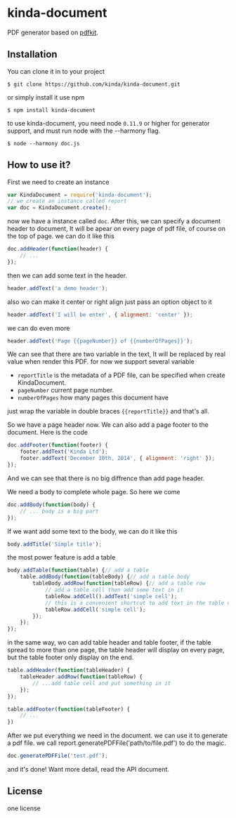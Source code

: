 # kinda-document

  PDF generator based on [pdfkit](https://github.com/pdfkit/pdfkit).

## Installation

  You can clone it in to your project

```
$ git clone https://github.com/kinda/kinda-document.git
```

  or simply install it use npm

```
$ npm install kinda-document
```

  to use kinda-document, you need node `0.11.9` or higher for generator support,
  and must run node with the --harmony flag.

 ```
 $ node --harmony doc.js
 ```

## How to use it?

  First we need to create an instance

```js
var KindaDocument = require('kinda-document');
// we create an instance called report
var doc = KindaDocument.create();
```

  now we have a instance called `doc`. After this, we can specify a document
  header to document, It will be apear on every page of pdf file, of course on
  the top of page. we can do it like this

```js
doc.addHeader(function(header) {
    // ...
});

```

  then we can add some text in the header.

```js
header.addText('a demo header');
```

  also wo can make it center or right align just pass an option object to it

```js
header.addText('I will be enter', { alignment: 'center' });
```

  we can do even more

```js
header.addText('Page {{pageNumber}} of {{numberOfPages}}');
```

  We can see that there are two variable in the text, It will be replaced by
  real value when render this PDF. for now we support several variable

  - `reportTitle` is the metadata of a PDF file, can be specified when create KindaDocument.
  - `pageNumber` current page number.
  - `numberOfPages` how many pages this document have

just wrap the variable in double braces `{{reportTitle}}` and that's all.
  
  So we have a page header now. We can also add a page footer to the document.
  Here is the code

```js
doc.addFooter(function(footer) {
    footer.addText('Kinda Ltd');
    footer.addText('December 10th, 2014', { alignment: 'right' });
});
```

  And we can see that there is no big diffrence than add page header.

  We need a body to complete whole page. So here we come

```js
doc.addBody(function(body) {
    // ... body is a big part
});
```

  If we want add some text to the body, we can do it like this

```js
body.addTitle('Simple title');
```

  the most power feature is add a table

```js
body.addTable(function(table) {// add a table
    table.addBody(function(tableBody) {// add a table body
        tableBody.addRow(function(tableRow) {// add a table row
            // add a table cell then add some text in it
            tableRow.addCell().addText('simple cell');
            // this is a convenient shortcut to add text in the table cell
            tableRow.addCell('simple cell');
        });
    });
});
```

  in the same way, wo can add table header and table footer, if the table spread
  to more than one page, the table header will display on every page, but the
  table footer only display on the end.

```js
table.addHeader(function(tableHeader) {
    tableHeader.addRow(function(tableRow) {
        // ...add table cell and put something in it
    });
});

table.addFooter(function(tableFooter) {
    // ...
})
```

  After we put everything we need in the document. we can use it to generate a
  pdf file. we call report.generatePDFFile('path/to/file.pdf') to do the magic.

```js
doc.generatePDFFile('test.pdf');
```

  and it's done! Want more detail, read the API document.

## License

  one license
